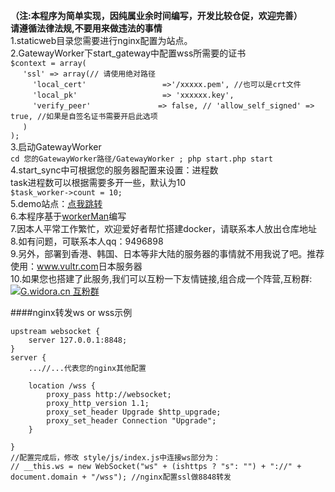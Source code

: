**（注:本程序为简单实现，因纯属业余时间编写，开发比较仓促，欢迎完善）**<br>
**请遵循法律法规,不要用来做违法的事情**<br>
1.staticweb目录您需要进行nginx配置为站点。<br>
2.GatewayWorker下start_gateway中配置wss所需要的证书<br>
`$context = array(`<br>
     &nbsp;&nbsp;&nbsp;&nbsp;&nbsp;`'ssl' => array(// 请使用绝对路径`<br>
         &nbsp;&nbsp;&nbsp;&nbsp;&nbsp;&nbsp;&nbsp;&nbsp;&nbsp;`'local_cert'                 =>'/xxxxx.pem', //也可以是crt文件`<br>
         &nbsp;&nbsp;&nbsp;&nbsp;&nbsp;&nbsp;&nbsp;&nbsp;&nbsp;`'local_pk'                   => 'xxxxxx.key',`<br>
         &nbsp;&nbsp;&nbsp;&nbsp;&nbsp;&nbsp;&nbsp;&nbsp;&nbsp;`'verify_peer'               => false,
         // 'allow_self_signed' => true, //如果是自签名证书需要开启此选项`<br>
     &nbsp;&nbsp;&nbsp;&nbsp;&nbsp;`)`<br>
 `);`<br>
3.启动GatewayWorker<br>
 `cd 您的GatewayWorker路径/GatewayWorker ; php start.php start`
4.start_sync中可根据您的服务器配置来设置：进程数<br>
task进程数可以根据需要多开一些，默认为10<br>
`$task_worker->count = 10;`<br>
5.demo站点：<a href="https://g.widora.cn">点我跳转</a><br>
6.本程序基于<a href="https://www.workerman.net/">workerMan</a>编写<br>
7.因本人平常工作繁忙，欢迎爱好者帮忙搭建docker，请联系本人放出仓库地址<br>
8.如有问题，可联系本人qq：9496898<br>
9.另外，部署到香港、韩国、日本等非大陆的服务器的事情就不用我说了吧。推荐使用：<a href="https://www.vultr.com/?ref=8428612">www.vultr.com</a>日本服务器<br>
10.如果您也搭建了此服务,我们可以互粉一下友情链接,组合成一个阵营,互粉群:<a target="_blank" href="//shang.qq.com/wpa/qunwpa?idkey=f65cb90612db81ef9bee771440adb40c004933a18b7c0466a279486936aedc79"><img border="0" src="https://pub.idqqimg.com/wpa/images/group.png" alt="G.widora.cn 互粉群" title="G.widora.cn 互粉群"></a>

####nginx转发ws or wss示例
 ```
 upstream websocket {  
     server 127.0.0.1:8848;  
 }
 server {
     ...//...代表您的nginx其他配置
     
     location /wss {  
         proxy_pass http://websocket;  
         proxy_http_version 1.1;  
         proxy_set_header Upgrade $http_upgrade;  
         proxy_set_header Connection "Upgrade";  
     } 
     
 }
//配置完成后，修改 style/js/index.js中连接ws部分为：
// __this.ws = new WebSocket("ws" + (ishttps ? "s": "") + "://" + document.domain + "/wss"); //nginx配置ssl做8848转发
```

